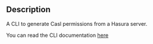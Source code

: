 ## Description

A CLI to generate Casl permissions from a Hasura server.

You can read the CLI documentation [here](https://github.com/juanjlunar/p-gen/tree/main/cli)